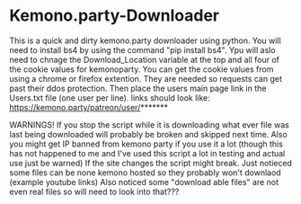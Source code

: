 # Kemono.party-Downloader
This is a quick and dirty kemono.party downloader using python.
You will need to install bs4 by using the command "pip install bs4".
Ypu will aslo need to chnage the Download_Location variable at the top and all four of the cookie values for kemonoparty.
You can get the cookie values from using a chrome or firefox extention.
They are needed so requests can get past their ddos protection.
Then place the users main page link in the Users.txt file (one user per line).
links should look like: https://kemono.party/patreon/user/*******

WARNINGS!
If you stop the script while it is downloading what ever file was last being downloaded will probably be broken and skipped next time.
Also you might get IP banned from kemono party if you use it a lot (though this has not happened to me and I've used this script a lot in testing and actual use just be warned)
If the site changes the script might break.
Just notieced some files can be none kemono hosted so they probably won't downlaod (example youtube links)
Also noticed some "download able files" are not even real files so will need to look into that???

